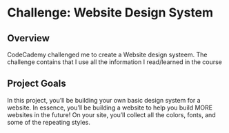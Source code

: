 <h1>Challenge: Website Design System</h1>
<h2>Overview</h2>
<p>CodeCademy challenged me to create a Website design systeem. The challenge contains that I use all the information I read/learned in the course</p>
<h2>Project Goals</h2>
<p>In this project, you’ll be building your own basic design system for a website. In essence, you’ll be building a website to help you build MORE websites in the future! On your site, you’ll collect all the colors, fonts, and some of the repeating styles.</p>